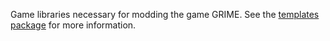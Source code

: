 Game libraries necessary for modding the game GRIME. See the [templates package](https://www.nuget.org/packages/Grime.Modding.Templates) for more information.